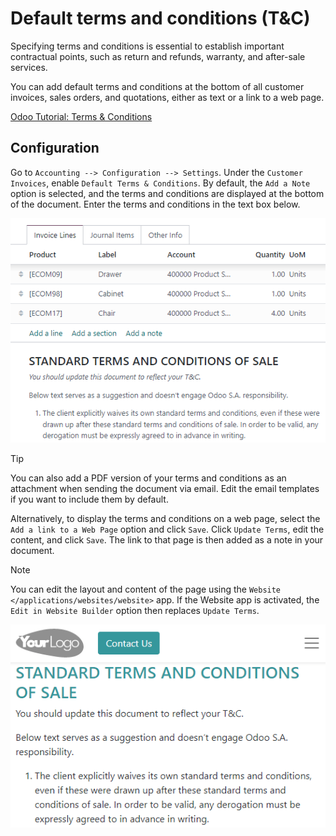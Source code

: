 # Default terms and conditions (T&C)

Specifying terms and conditions is essential to establish important
contractual points, such as return and refunds, warranty, and after-sale
services.

You can add default terms and conditions at the bottom of all customer
invoices, sales orders, and quotations, either as text or a link to a
web page.

<div class="seealso">

[Odoo Tutorial: Terms &
Conditions](https://www.odoo.com/slides/slide/terms-conditions-1680)

</div>

## Configuration

Go to `Accounting --> Configuration --> Settings`. Under the `Customer
Invoices`, enable `Default Terms & Conditions`. By default, the
`Add a Note` option is selected, and the terms and conditions are
displayed at the bottom of the document. Enter the terms and conditions
in the text box below.

![Example of terms and conditions as a note](terms_conditions/terms-note.png)

> [!TIP]
> You can also add a PDF version of your terms and conditions as an
> attachment when sending the document via email. Edit the email
> templates if you want to include them by default.

Alternatively, to display the terms and conditions on a web page, select
the `Add a link
to a Web Page` option and click `Save`. Click `Update Terms`, edit the
content, and click `Save`. The link to that page is then added as a note
in your document.

> [!NOTE]
> You can edit the layout and content of the page using the `Website
> </applications/websites/website>` app. If the Website app is
> activated, the `Edit in
> Website Builder` option then replaces `Update Terms`.

![Example of terms and conditions as a web page](terms_conditions/terms-webpage.png)
